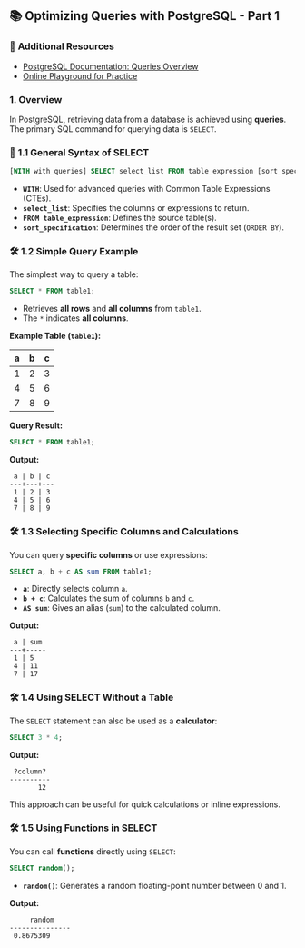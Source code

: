 ## 📚 **Optimizing Queries with PostgreSQL - Part 1**

### 🔗 **Additional Resources**

- [PostgreSQL Documentation: Queries Overview](https://www.postgresql.org/docs/current/queries-overview.html)  
- [Online Playground for Practice](https://pgplayground.com/)

### **1. Overview**

In PostgreSQL, retrieving data from a database is achieved using **queries**. The primary SQL command for querying data is `SELECT`.


### 📖 **1.1 General Syntax of SELECT**

```sql
[WITH with_queries] SELECT select_list FROM table_expression [sort_specification];
```

- **`WITH`**: Used for advanced queries with Common Table Expressions (CTEs).  
- **`select_list`**: Specifies the columns or expressions to return.  
- **`FROM table_expression`**: Defines the source table(s).  
- **`sort_specification`**: Determines the order of the result set (`ORDER BY`).  


### 🛠️ **1.2 Simple Query Example**

The simplest way to query a table:

```sql
SELECT * FROM table1;
```

- Retrieves **all rows** and **all columns** from `table1`.  
- The `*` indicates **all columns**.

**Example Table (`table1`):**

| a | b | c |
|---|---|---|
| 1 | 2 | 3 |
| 4 | 5 | 6 |
| 7 | 8 | 9 |

**Query Result:**

```sql
SELECT * FROM table1;
```

**Output:**
```
 a | b | c
---+---+---
 1 | 2 | 3
 4 | 5 | 6
 7 | 8 | 9
```


### 🛠️ **1.3 Selecting Specific Columns and Calculations**

You can query **specific columns** or use expressions:

```sql
SELECT a, b + c AS sum FROM table1;
```

- **`a`**: Directly selects column `a`.  
- **`b + c`**: Calculates the sum of columns `b` and `c`.  
- **`AS sum`**: Gives an alias (`sum`) to the calculated column.

**Output:**
```
 a | sum
---+-----
 1 | 5
 4 | 11
 7 | 17
```

### 🛠️ **1.4 Using SELECT Without a Table**

The `SELECT` statement can also be used as a **calculator**:

```sql
SELECT 3 * 4;
```

**Output:**
```
 ?column?
----------
       12
```

This approach can be useful for quick calculations or inline expressions.


### 🛠️ **1.5 Using Functions in SELECT**

You can call **functions** directly using `SELECT`:

```sql
SELECT random();
```

- **`random()`**: Generates a random floating-point number between 0 and 1.

**Output:**
```
     random
---------------
 0.8675309
```

